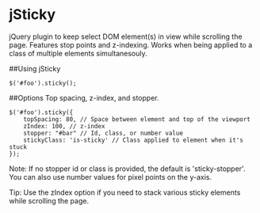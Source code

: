 jSticky
=======

jQuery plugin to keep select DOM element(s) in view while scrolling the page. Features stop points and z-indexing. Works when being applied to a class of multiple elements simultanesouly.

##Using jSticky
```
$('#foo').sticky();
```
##Options
Top spacing, z-index, and stopper.
```
$('#foo').sticky({
	topSpacing: 80, // Space between element and top of the viewport
	zIndex: 100, // z-index
	stopper: "#bar" // Id, class, or number value
	stickyClass: 'is-sticky' // Class applied to element when it's stuck
});
```
Note: If no stopper id or class is provided, the default is 'sticky-stopper'. You can also use number values for pixel points on the y-axis.

Tip: Use the zIndex option if you need to stack various sticky elements while scrolling the page.


